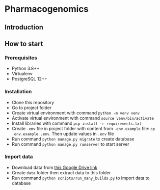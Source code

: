 # Pharmacogenomics

## Introduction

## How to start
### Prerequisites
* Python 3.8++
* Virtualenv
* PostgreSQL 12++
### Installation
* Clone this repository
* Go to project folder
* Create virtual environment with command `python -m venv venv`
* Activate virtual environment with command `source venv/bin/activate`
* Install libraries with command `pip install -r requirements.txt`
* Create `.env` file in project folder with content from `.env.example` file: `cp .env.example .env`. Then update values in `.env` file
* Run command `python manage.py migrate` to create database
* Run command `python manage.py runserver` to start server

### Import data
* Download data from [this Google Drive link](https://drive.google.com/file/d/1atLQWvx2kSH_iF5ueNi1ZBcoIfxHT2z-/view?usp=sharing)
* Create `data` folder then extract data to this folder
* Run command `python scripts/run_many_builds.py` to import data to database